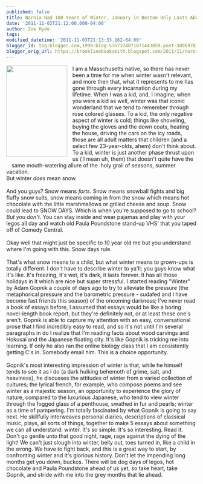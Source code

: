 ```yaml
---
published: false
title: Narnia Had 100 Years of Winter, January in Boston Only Lasts About 40-50, Max.
date: '2011-11-03T21:12:00.000-04:00'
author: Zoe Hyde
tags: 
modified_datetime: '2011-11-03T21:13:33.162-04:00'
blogger_id: tag:blogger.com,1999:blog-5767374071871443859.post-3896978188873585807
blogger_orig_url: https://brooklinebooksmith.blogspot.com/2011/11/narnia-had-100-years-of-winter-january.html
---
```


<div class="separator" style="border-bottom: medium none; border-left: medium none; border-right: medium none; border-top: medium none; clear: both; text-align: left;"><a href="https://blog.thecanadianencyclopedia.com/blog/wp-content/uploads/2011/10/gopnik-cover.jpg" imageanchor="1" style="clear: left; cssfloat: left; float: left; margin-bottom: 1em; margin-right: 1em;"><img border="0" height="241" src="https://blog.thecanadianencyclopedia.com/blog/wp-content/uploads/2011/10/gopnik-cover.jpg" width="161" /></a><a href="https://blog.thecanadianencyclopedia.com/blog/wp-content/uploads/2011/10/gopnik-cover.jpg" imageanchor="1" style="clear: left; float: left; margin-bottom: 1em; margin-right: 1em;"></a>I am a Masschusetts native, so there has never been a time for me when winter wasn't relevant, and more then that, what it represents to me has gone through every incarnation during my lifetime. When I was a kid, and, I imagine, when you were a kid as well, winter was that iconic wonderland that we tend to remember through rose colored glasses. To a kid, the only negative aspect of winter is cold; things like shoveling, buying the gloves and the down coats, heating the house, driving the cars on the icy roads, those are all adult matters that children (and a select few 23-year-olds, ahem)&nbsp;don't think about. To a kid, winter is just another phase thrust upon us (&nbsp;I mean uh, them)&nbsp;that doesn't quite have the same mouth-watering allure of the&nbsp; holy grail of seasons, summer vacation. </div><div class="separator" style="border-bottom: medium none; border-left: medium none; border-right: medium none; border-top: medium none; clear: both; text-align: left;">But winter <em>does</em> mean snow. </div><div class="separator" style="clear: both; text-align: left;"><br /></div><div style="border-bottom: medium none; border-left: medium none; border-right: medium none; border-top: medium none; clear: both; text-align: left;">And you guys? Snow means <em>forts. </em>Snow means snowball fights and big fluffy snow suits, snow means coming in from the snow which means hot chocolate with the little marshmallows or grilled cheese and soup. Snow could lead to SNOW DAYS. Which is when you're supposed to go to school? <em>But you don't</em>. You can stay inside and wear pajamas and play with your legos all day and watch old Paula Poundstone stand-up&nbsp;VHS' that you taped off of Comedy Central.</div><div style="border-bottom: medium none; border-left: medium none; border-right: medium none; border-top: medium none; clear: both; text-align: left;"><br /></div><div style="border-bottom: medium none; border-left: medium none; border-right: medium none; border-top: medium none; clear: both; text-align: left;">Okay well that might just be specific to 10 year old me but you understand where I'm going with this. Snow days rule.</div><div style="border-bottom: medium none; border-left: medium none; border-right: medium none; border-top: medium none; clear: both; text-align: left;"><br /></div><div style="border-bottom: medium none; border-left: medium none; border-right: medium none; border-top: medium none; clear: both; text-align: left;">That's what snow means to a child, but what winter means to&nbsp;grown-ups is totally different. I don't have to describe winter to ya'll; you guys know what it's like. It's freezing, it's wet, it's dark, it lasts forever. It has all those holidays in it which are nice but super stressful. I started reading "Winter" by Adam Gopnik a couple of days ago to try to alleviate the pressure (the metaphorical pressure and the barometric pressure - sudafed and I have become fast friends this season) of the oncoming darkness; I've never read a book of essays before, I assumed that essays would be&nbsp;like a boring novel-length book report,&nbsp;but they're definitely not, or at least these one's aren't. Gopnik is able to capture my attention with an easy, conversational prose that I find incredibly easy to read, and so it's not until I'm several paragraphs in do I realize that I'm reading facts about wood carvings and Hokusai and the Japanese floating city. It's like Gopnik is tricking me into learning. If only he also ran the online biology class that I am consistently getting C's in. Somebody email him. This is a choice opportunity. </div><div style="border-bottom: medium none; border-left: medium none; border-right: medium none; border-top: medium none; clear: both; text-align: left;"><br /></div><div style="border-bottom: medium none; border-left: medium none; border-right: medium none; border-top: medium none; clear: both; text-align: left;">Gopnik's most interesting impression of winter is that, while he himself tends to see it as I do (a dark hulking behemoth of grime, salt, and heaviness),&nbsp;he&nbsp;discusses the attitudes of winter&nbsp;from a varied collection of cultures; the lyrical french, for example, who compose poems and see winter as a majestic season, an opportunity to experience the glory of nature, compared to the luxurious Japanese, who tend to view winter through the fogged glass of a penthouse, swathed in fur and pearls; winter as a time of pampering. I'm totally fascinated by what Gopnik is going to say next. He skillfully interweaves personal diaries, descriptions of classical music, plays, all sorts of things, together to make 5 essays about something we can all understand: winter. It's so simple. It's so interesting. Read it. Don't go gentle unto that good night, rage, rage against the dying of the light! We can't just slough into winter, belly out, toes turned in, like a child in the wrong. We have to fight back, and this is a great way to start, by confronting winter and it's glorious history. Don't let the impending long months get you down, buckos. There will be dog days of legos, hot chocolate&nbsp;and Paula Poundstone ahead of us yet, so take heart, take Gopnik, and stride with me into the grey months&nbsp;that lie ahead.&nbsp;</div><div style="text-align: left;"></div>